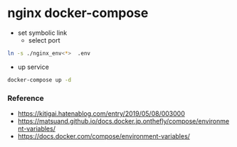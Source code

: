 nginx docker-compose
=======

- set symbolic link
    - select port
```Bash
ln -s ./nginx_env<*>  .env
```

- up service
```Bash
docker-compose up -d
```


### Reference
- https://kitigai.hatenablog.com/entry/2019/05/08/003000
- https://matsuand.github.io/docs.docker.jp.onthefly/compose/environment-variables/
- https://docs.docker.com/compose/environment-variables/

